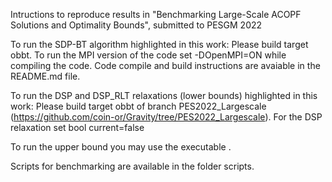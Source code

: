 Intructions to reproduce results in 
"Benchmarking Large-Scale ACOPF Solutions and Optimality Bounds", submitted to PESGM 2022

To run the SDP-BT algorithm highlighted in this work:
Please build target obbt. To run the MPI version of the code set -DOpenMPI=ON while compiling the code. Code compile and build instructions are avaiable in the README.md file.

To run the DSP and DSP_RLT relaxations (lower bounds) highlighted in this work:
Please build target obbt of branch PES2022_Largescale (https://github.com/coin-or/Gravity/tree/PES2022_Largescale). For the DSP relaxation set bool current=false

To run the upper bound you may use the executable .

Scripts for benchmarking are available in the folder scripts.




